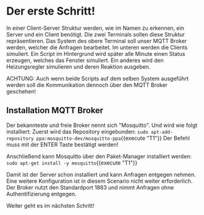 # Der erste Schritt!
In einer Client-Server Struktur werden, wie im Namen zu erkennen, ein Server und ein Client benötigt.
Die zwei Terminals sollen diese Struktur repräsentieren.
Das System des obere Terminal soll unser MQTT Broker werden, welcher die Anfragen bearbeitet.
Im unteren werden die Clients simuliert. Ein Script im Hintergrund wird später alle Minute einen Status erzeugen, welches das Fenster simuliert.
Ein anderes wird den Heizungsregler simulieren und deren Reaktion ausgeben.

ACHTUNG: Auch wenn beide Scripts auf dem selben System ausgeführt werden soll die Kommunikation dennoch über den MQTT Broker geschehen!

## Installation MQTT Broker
Der bekannteste und freie Broker nennt sich "Mosquitto". Und wird wie folgt installiert:
Zuerst wird das Repository eingebunden:
`sudo apt-add-repository ppa:mosquitto-dev/mosquitto-ppa`{{execute "T1"}}
Der Befehl muss mit der ENTER Taste bestätigt werden!

Anschließend kann Mosquitto über den Paket-Manager installiert werden:
`sudo apt-get install -y mosquitto`{{execute "T1"}}

Damit ist der Server schon installiert und kann Anfragen entgegen nehmen.
Eine weitere Konfiguration ist in diesem Scenario nicht weiter erforderlich. Der Broker nutzt den Standardport 1883 und nimmt Anfragen ohne Authentifizierung entgegen.

Weiter geht es im nächsten Schritt!
